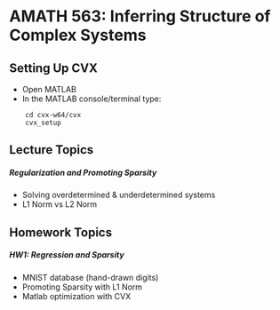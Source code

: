 # AMATH 563: Inferring Structure of Complex Systems

## Setting Up CVX
- Open MATLAB
- In the MATLAB console/terminal type:
``` 
	cd cvx-w64/cvx
	cvx_setup
```


## Lecture Topics

##### Regularization and Promoting Sparsity
- Solving overdetermined & underdetermined systems
- L1 Norm vs L2 Norm




## Homework Topics

##### HW1: Regression and Sparsity
- MNIST database (hand-drawn digits)
- Promoting Sparsity with L1 Norm
- Matlab optimization with CVX
